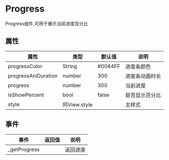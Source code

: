 # Progress
Progress组件,可用于展示当前进度百分比

## 属性
| 属性 | 类型 | 默认值 | 说明 |
|---|---|---|---|
|progressColor|String|#0084FF|进度条颜色|
|progressAniDuration|number|300|进度条动画时长|
|progress|number|300|当前进度|
|isShowPercent|bool|false|是否显示百分比|
| style | 同View.style |  | 主样式



## 事件
| 事件 | 返回值 | 说明 |
|---|---|---|
| _getProgress |  | 返回进度
